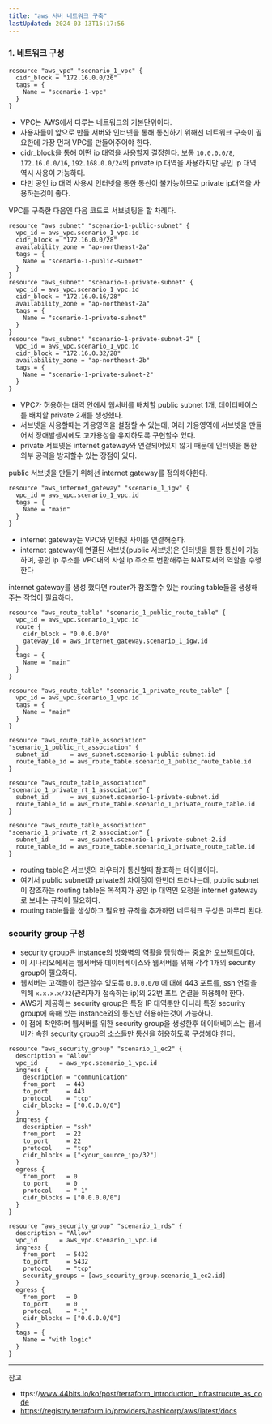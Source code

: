 ```yaml
---
title: "aws 서버 네트워크 구축"
lastUpdated: 2024-03-13T15:17:56
---
```


### 1. 네트워크 구성

```hcl
resource "aws_vpc" "scenario_1_vpc" {
  cidr_block = "172.16.0.0/26"
  tags = {
    Name = "scenario-1-vpc"
  }
}
```

- VPC는 AWS에서 다루는 네트워크의 기본단위이다.
- 사용자들이 앞으로 만들 서버와 인터넷을 통해 통신하기 위해선 네트워크 구축이 필요한데 가장 먼저 VPC를 만들어주어야 한다. 
- cidr_block을 통해 어떤 ip 대역을 사용할지 결정한다. 보통 `10.0.0.0/8`, `172.16.0.0/16`, `192.168.0.0/24`의 private ip 대역을 사용하지만 공인 ip 대역 역시 사용이 가능하다.
- 다만 공인 ip 대역 사용시 인터넷을 통한 통신이 불가능하므로 private ip대역을 사용하는것이 좋다.

VPC를 구축한 다음엔 다음 코드로 서브넷팅을 할 차례다.

```hcl
resource "aws_subnet" "scenario-1-public-subnet" {
  vpc_id = aws_vpc.scenario_1_vpc.id
  cidr_block = "172.16.0.0/28"
  availability_zone = "ap-northeast-2a"
  tags = {
    Name = "scenario-1-public-subnet"
  }
}
resource "aws_subnet" "scenario-1-private-subnet" {
  vpc_id = aws_vpc.scenario_1_vpc.id
  cidr_block = "172.16.0.16/28"
  availability_zone = "ap-northeast-2a"
  tags = {
    Name = "scenario-1-private-subnet"
  }
}
resource "aws_subnet" "scenario-1-private-subnet-2" {
  vpc_id = aws_vpc.scenario_1_vpc.id
  cidr_block = "172.16.0.32/28"
  availability_zone = "ap-northeast-2b"
  tags = {
    Name = "scenario-1-private-subnet-2"
  }
}
```

- VPC가 허용하는 대역 안에서 웹서버를 배치할 public subnet 1개, 데이터베이스를 배치할 private 2개를 생성했다.
- 서브넷을 사용할때는 가용영역을 설정할 수 있는데, 여러 가용영역에 서브넷을 만들어서 장애발생시에도 고가용성을 유지하도록 구현할수 있다.
- private 서브넷은 internet gateway와 연결되어있지 않기 때문에 인터넷을 통한 외부 공격을 방지할수 있는 장점이 있다.

public 서브넷을 만들기 위해선 internet gateway를 정의해야한다.

```hcl
resource "aws_internet_gateway" "scenario_1_igw" {
  vpc_id = aws_vpc.scenario_1_vpc.id
  tags = {
    Name = "main"
  }
}
```

- internet gateway는 VPC와 인터넷 사이를 연결해준다.
- internet gateway에 연결된 서브넷(public 서브넷)은 인터넷을 통한 통신이 가능하며, 공인 ip 주소를 VPC내의 사설 ip 주소로 변환해주는 NAT로써의 역할을 수행한다

internet gateway를 생성 했다면 router가 참조할수 있는 routing table들을 생성해주는 작업이 필요하다.

```hcl
resource "aws_route_table" "scenario_1_public_route_table" {
  vpc_id = aws_vpc.scenario_1_vpc.id
  route {
    cidr_block = "0.0.0.0/0"
    gateway_id = aws_internet_gateway.scenario_1_igw.id
  }
  tags = {
    Name = "main"
  }
}

resource "aws_route_table" "scenario_1_private_route_table" {
  vpc_id = aws_vpc.scenario_1_vpc.id
  tags = {
    Name = "main"
  }
}

resource "aws_route_table_association" "scenario_1_public_rt_association" {
  subnet_id      = aws_subnet.scenario-1-public-subnet.id
  route_table_id = aws_route_table.scenario_1_public_route_table.id
}

resource "aws_route_table_association" "scenario_1_private_rt_1_association" {
  subnet_id      = aws_subnet.scenario-1-private-subnet.id
  route_table_id = aws_route_table.scenario_1_private_route_table.id
}

resource "aws_route_table_association" "scenario_1_private_rt_2_association" {
  subnet_id      = aws_subnet.scenario-1-private-subnet-2.id
  route_table_id = aws_route_table.scenario_1_private_route_table.id
}
```

- routing table은 서브넷의 라우터가 통신할때 참조하는 테이블이다.
- 여기서 public subnet과 private의 차이점이 한번더 드러나는데, public subnet이 참조하는 routing table은 목적지가 공인 ip 대역인 요청을 internet gateway로 보내는 규칙이 필요하다.
- routing table들을 생성하고 필요한 규칙을 추가하면 네트워크 구성은 마무리 된다.

### security group 구성

- security group은 instance의 방화벽의 역활을 담당하는 중요한 오브젝트이다.
- 이 시나리오에서는 웹서버와 데이터베이스와 웹서버를 위해 각각 1개의 security group이 필요하다.
- 웹서버는 고객들이 접근할수 있도록 `0.0.0.0/0` 에 대해 443 포트를, ssh 연결을 위해 `x.x.x.x/32`(관리자가 접속하는 ip)의 22번 포트 연결을 허용해야 한다.
- AWS가 제공하는 security group은 특정 IP 대역뿐만 아니라 특정 security group에 속해 있는 instance와의 통신만 허용하는것이 가능하다.
- 이 점에 착안하며 웹서버를 위한 security group을 생성한후 데이터베이스는 웹서버가 속한 security group의 소스들만 통신을 허용하도록 구성해야 한다.

```hcl
resource "aws_security_group" "scenario_1_ec2" {
  description = "Allow"
  vpc_id      = aws_vpc.scenario_1_vpc.id
  ingress {
    description = "communication"
    from_port   = 443
    to_port     = 443
    protocol    = "tcp"
    cidr_blocks = ["0.0.0.0/0"]
  }
  ingress {
    description = "ssh"
    from_port   = 22
    to_port     = 22
    protocol    = "tcp"
    cidr_blocks = ["<your_source_ip>/32"]
  }
  egress {
    from_port   = 0
    to_port     = 0
    protocol    = "-1"
    cidr_blocks = ["0.0.0.0/0"]
  }
}

resource "aws_security_group" "scenario_1_rds" {
  description = "Allow"
  vpc_id      = aws_vpc.scenario_1_vpc.id
  ingress {
    from_port   = 5432
    to_port     = 5432
    protocol    = "tcp"
    security_groups = [aws_security_group.scenario_1_ec2.id]
  }
  egress {
    from_port   = 0
    to_port     = 0
    protocol    = "-1"
    cidr_blocks = ["0.0.0.0/0"]
  }
  tags = {
    Name = "with logic"
  }
}
```

---
참고
- ttps://www.44bits.io/ko/post/terraform_introduction_infrastrucute_as_code
- https://registry.terraform.io/providers/hashicorp/aws/latest/docs
